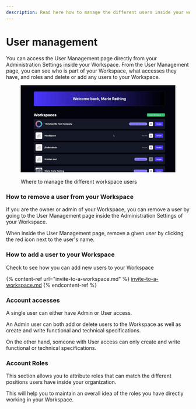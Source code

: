 ```yaml
---
description: Read here how to manage the different users inside your workspace
---
```


# User management

You can access the User Management page directly from your Administration Settings inside your Workspace. From the User Management page, you can see who is part of your Workspace, what accesses they have, and roles and delete or add any users to your Workspace.

<figure><img src="../../.gitbook/assets/CleanShot 2024-03-19 at 10.02.58.gif" alt=""><figcaption><p>Where to manage the different workspace users </p></figcaption></figure>

### How to remove a user from your Workspace

If you are the owner or admin of your Workspace, you can remove a user by going to the User Management page inside the Administration Settings of your Workspace.

When inside the User Management page, remove a given user by clicking the red icon next to the user's name.

### How to add a user to your Workspace

Check to see how you can add new users to your Workspace

{% content-ref url="invite-to-a-workspace.md" %}
[invite-to-a-workspace.md](invite-to-a-workspace.md)
{% endcontent-ref %}

### Account accesses&#x20;

A single user can either have Admin or User access.

An Admin user can both add or delete users to the Workspace as well as create and write functional and technical specifications.

On the other hand, someone with User access can only create and write functional or technical specifications.



### Account Roles

This section allows you to attribute roles that can match the different positions users have inside your organization.&#x20;

This will help you to maintain an overall idea of the roles you have directly working in your Workspace.
